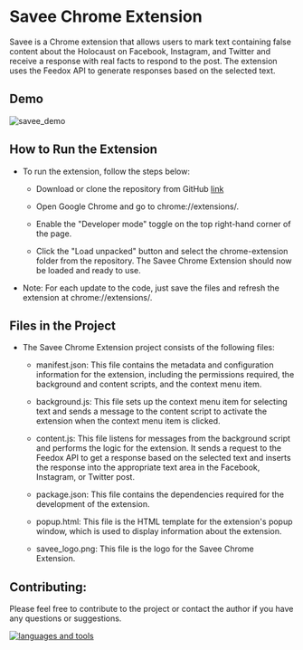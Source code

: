 # Savee Chrome Extension

Savee is a Chrome extension that allows users to mark text containing false content about the Holocaust on Facebook, Instagram, and Twitter and receive a response with real facts to respond to the post. The extension uses the Feedox API to generate responses based on the selected text.

## Demo

![savee_demo](https://github.com/feedox/savee/blob/master/savee_demo.gif?raw=true.gif)

## How to Run the Extension

-   To run the extension, follow the steps below:

    -   Download or clone the repository from GitHub [link](https://github.com/feedox/savee/tree/master/packages/web/resources/chrome-extension)

    -   Open Google Chrome and go to chrome://extensions/.
    -   Enable the "Developer mode" toggle on the top right-hand corner of the page.
    -   Click the "Load unpacked" button and select the chrome-extension folder from the repository. The Savee Chrome Extension should now be loaded and ready to use.

-   Note: For each update to the code, just save the files and refresh the extension at chrome://extensions/.

## Files in the Project

-   The Savee Chrome Extension project consists of the following files:

    -   manifest.json: This file contains the metadata and configuration information for the extension, including the permissions required, the background and content scripts, and the context menu item.

    -   background.js: This file sets up the context menu item for selecting text and sends a message to the content script to activate the extension when the context menu item is clicked.

    -   content.js: This file listens for messages from the background script and performs the logic for the extension. It sends a request to the Feedox API to get a response based on the selected text and inserts the response into the appropriate text area in the Facebook, Instagram, or Twitter post.

    -   package.json: This file contains the dependencies required for the development of the extension.

    -   popup.html: This file is the HTML template for the extension's popup window, which is used to display information about the extension.

    -   savee_logo.png: This file is the logo for the Savee Chrome Extension.

## Contributing:

Please feel free to contribute to the project or contact the author if you have any questions or suggestions.

[![languages and tools](https://skills.thijs.gg/icons?i=js,html)](https://skills.thijs.gg)
